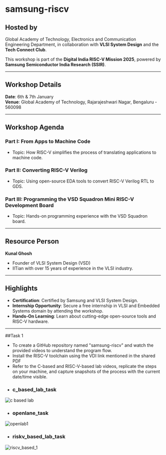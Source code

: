 # samsung-riscv
## Hosted by
Global Academy of Technology, Electronics and Communication Engineering Department, in collaboration with **VLSI System Design** and the **Tech Connect Club**.

This workshop is part of the **Digital India RISC-V Mission 2025**, powered by **Samsung Semiconductor India Research (SSIR)**.

---

## Workshop Details
**Date**: 6th & 7th January  
**Venue**: Global Academy of Technology, Rajarajeshwari Nagar, Bengaluru - 560098

---

## Workshop Agenda

### **Part I: From Apps to Machine Code**
- Topic: How RISC-V simplifies the process of translating applications to machine code.

### **Part II: Converting RISC-V Verilog**
- Topic: Using open-source EDA tools to convert RISC-V Verilog RTL to GDS.

### **Part III: Programming the VSD Squadron Mini RISC-V Development Board**
- Topic: Hands-on programming experience with the VSD Squadron board.

---

## Resource Person
**Kunal Ghosh**
- Founder of VLSI System Design (VSD)
- IITian with over 15 years of experience in the VLSI industry.

---

## Highlights
- **Certification**: Certified by Samsung and VLSI System Design.
- **Internship Opportunity**: Secure a free internship in VLSI and Embedded Systems domain by attending the workshop.
- **Hands-On Learning**: Learn about cutting-edge open-source tools and RISC-V hardware.

---
##Task 1
- To create a GitHub repository named "samsung-riscv" and watch the provided videos to understand the program flow.
-  Install the RISC-V toolchain using the VDI link mentioned in the shared PDF 
- Refer to the C-based and RISC-V-based lab videos, replicate the steps on your machine, and capture snapshots of the process with the current date/time visible.
-  ### c_based_lab_task
  ![c based lab](https://github.com/user-attachments/assets/05ff9317-f20d-498c-b46d-a5d2cb5bc973)
- ### openlane_task
 ![openlab1](https://github.com/user-attachments/assets/29ba5d27-fb3a-4a82-a04d-8598aec75501)
- ### riskv_based_lab_task
![riscv_based_1](https://github.com/user-attachments/assets/e8f536b0-9f15-4fba-adb5-e01c45f07332)


